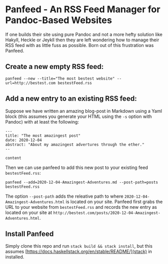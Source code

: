 # Panfeed - An RSS Feed Manager for Pandoc-Based Websites

If one builds their site using pure Pandoc and not a more hefty
solution like Hakyll, Heckle or Jeykll then they are left wondering
how to manage their RSS feed with as little fuss as possible.  Born
out of this frustration was Panfeed.

## Create a new empty RSS feed:

```panfeed --new --title="The most bestest website" --url=http://bestest.com bestestFeed.rss```

## Add a new entry to an existing RSS feed:

Suppose we have written an amazing blog-post in Markdown using a Yaml
block (this assumes you generate your HTML using the `-s` option with
Pandoc) with at least the following:

```
---
title: "The most amazingest post"
date: 2020-12-04
abstract: "About my amazingest advertures through the ether."
--

content
```

Then we can use panfeed to add this new post to your existing feed `bestestFeed.rss`:

```
panfeed --add=2020-12-04-Amazingest-Adventures.md --post-path=posts bestestFeed.rss
```

The option `--post-path` adds the releative path to where
`2020-12-04-Amazingest-Adventures.html` is located on your site.
Panfeed first grabs the URL to your website from `bestestFeed.rss`
and records the new entry as located on your site at
`http://bestest.com/posts/2020-12-04-Amazingest-Adventures.html`.

## Install Panfeed

Simply clone this repo and run `stack build && stack install`, but
this assumes [https://docs.haskellstack.org/en/stable/README/](stack)
in installed.
